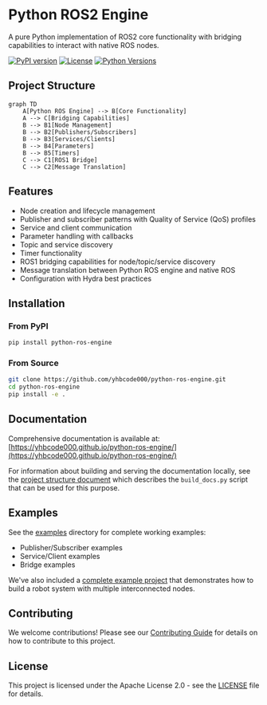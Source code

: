 # Python ROS2 Engine

A pure Python implementation of ROS2 core functionality with bridging capabilities to interact with native ROS nodes.

[![PyPI version](https://badge.fury.io/py/python-ros-engine.svg)](https://badge.fury.io/py/python-ros-engine)
[![License](https://img.shields.io/badge/License-Apache%202.0-blue.svg)](https://opensource.org/licenses/Apache-2.0)
[![Python Versions](https://img.shields.io/pypi/pyversions/python-ros-engine.svg)](https://pypi.org/project/python-ros-engine/)

## Project Structure

```mermaid
graph TD
    A[Python ROS Engine] --> B[Core Functionality]
    A --> C[Bridging Capabilities]
    B --> B1[Node Management]
    B --> B2[Publishers/Subscribers]
    B --> B3[Services/Clients]
    B --> B4[Parameters]
    B --> B5[Timers]
    C --> C1[ROS1 Bridge]
    C --> C2[Message Translation]
```

## Features

- Node creation and lifecycle management
- Publisher and subscriber patterns with Quality of Service (QoS) profiles
- Service and client communication
- Parameter handling with callbacks
- Topic and service discovery
- Timer functionality
- ROS1 bridging capabilities for node/topic/service discovery
- Message translation between Python ROS engine and native ROS
- Configuration with Hydra best practices

## Installation

### From PyPI
```bash
pip install python-ros-engine
```

### From Source
```bash
git clone https://github.com/yhbcode000/python-ros-engine.git
cd python-ros-engine
pip install -e .
```

## Documentation

Comprehensive documentation is available at: [https://yhbcode000.github.io/python-ros-engine/](https://yhbcode000.github.io/python-ros-engine/)

For information about building and serving the documentation locally, see the [project structure document](project_structure.md) which describes the `build_docs.py` script that can be used for this purpose.

## Examples

See the [examples](./examples) directory for complete working examples:

- Publisher/Subscriber examples
- Service/Client examples
- Bridge examples

We've also included a [complete example project](./example_project) that demonstrates how to build a robot system with multiple interconnected nodes.

## Contributing

We welcome contributions! Please see our [Contributing Guide](CONTRIBUTING.md) for details on how to contribute to this project.

## License

This project is licensed under the Apache License 2.0 - see the [LICENSE](LICENSE) file for details.